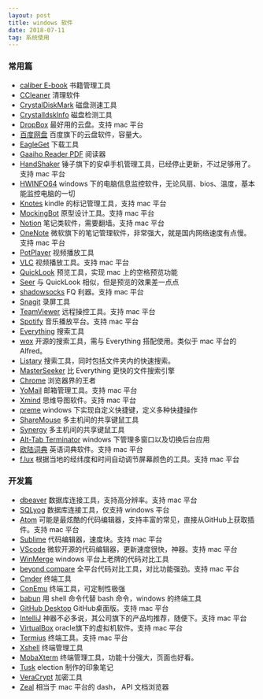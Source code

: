 ```yaml
---
layout: post
title: windows 软件
date: 2018-07-11
tag: 系统使用
---
```


### 常用篇
- [caliber E-book](https://calibre-ebook.com/) 书籍管理工具
- [CCleaner](https://www.ccleaner.com/ccleaner?source=cpc&gclid=CjwKCAjw4avaBRBPEiwA_ZetYiIKbZUyap-8iFgwiv5LphaAHHMrfKQiB82MS7WuzsZ3NolsPzaChRoCOuoQAvD_BwE) 清理软件
- [CrystalDiskMark](https://crystalmark.info/en/software/crystaldiskmark/) 磁盘测速工具
- [CrystalIdskInfo](http://crystalmark.info/en/software/crystaldiskinfo/) 磁盘检测工具
- [DropBox](https://www.dropbox.com/) 最好用的云盘。支持 mac 平台
- [百度网盘](https://pan.baidu.com/disk/home?#/all?path=%2F&vmode=list) 百度旗下的云盘软件，容量大。
- [EagleGet](http://www.eagleget.com/) 下载工具
- [Gaaiho Reader PDF](https://www.gaaiho.com/index.php/en/) 阅读器
- [HandShaker](https://www.smartisan.com/apps/#/handshaker) 锤子旗下的安卓手机管理工具，已经停止更新，不过足够用了。支持 mac 平台
- [HWINFO64](https://www.hwinfo.com/download.php) windows 下的电脑信息监控软件，无论风扇、bios、温度，基本能监控电脑的一切
- [Knotes](http://knotesapp.com/) kindle 的标记管理工具，支持 mac 平台
- [MockingBot](https://modao.cc/?) 原型设计工具。支持 mac 平台
- [Notion](https://www.notion.so/) 笔记类软件，需要翻墙。支持 mac 平台
- [OneNote](https://www.onenote.com/download?omkt=zh-CN) 微软旗下的笔记管理软件，非常强大，就是国内网络速度有点慢。支持 mac 平台
- [PotPlayer](https://potplayer.daum.net/) 视频播放工具
- [VLC](https://www.videolan.org/vlc/index.html) 视频播放工具。支持 mac 平台
- [QuickLook](https://github.com/xupefei/QuickLook) 预览工具，实现 mac 上的空格预览功能
- [Seer](http://www.1218.io/) 与 QuickLook 相似，但是预览的效果差一点点
- [shadowsocks](https://shadowsocks.org/en/download/clients.html) FQ 利器。支持 mac 平台
- [Snagit](https://www.techsmith.com/screen-capture.html) 录屏工具
- [TeamViewer](https://www.teamviewer.com/zhcn/download/windows/) 远程操控工具。支持 mac 平台
- [Spotify](https://www.spotify.com) 音乐播放平台。支持 mac 平台
- [Everything](https://www.voidtools.com/) 搜索工具
- [wox](https://github.com/Wox-launcher/Wox/releases) 开源的搜索工具，需与 Everything 搭配使用。类似于 mac 平台的 Alfred。
- [Listary](http://www.listary.com/) 搜索工具，同时包括文件夹内的快速搜索。
- [MasterSeeker](http://www.master-seeker.com/) 比 Everything 更快的文件搜索引擎
- [Chrome](https://www.google.com/chrome/?brand=CHBD&gclid=CjwKCAjw4avaBRBPEiwA_ZetYtjzrJXoBgvpOjxARXS1jAB20u1LuMdxKCbtSk5s7a_liIVbBmCVlxoCfO4QAvD_BwE&gclsrc=aw.ds&dclid=CLKGs7PHotwCFdSxlgod3t4DOQ) 浏览器界的王者
- [YoMail](http://www.nextechat.com/) 邮箱管理工具。支持 mac 平台
- [Xmind](https://www.xmind.net/) 思维导图软件。支持 mac 平台
- [preme](http://www.premeforwindows.com/) windows 下实现自定义快捷键，定义多种快捷操作
- [ShareMouse](http://www.keyboard-and-mouse-sharing.com/) 多主机间的共享键鼠工具
- [Synergy](https://symless.com/synergy) 多主机间的共享键鼠工具
- [Alt-Tab Terminator](https://www.ntwind.com/software/alttabter.html) windows 下管理多窗口以及切换后台应用
- [欧陆词典](https://www.eudic.net/v4/en/app/eudic) 英语词典软件。支持 mac 平台
- [f.lux](https://justgetflux.com/) 根据当地的经纬度和时间自动调节屏幕颜色的工具。支持 mac 平台

### 开发篇
- [dbeaver](https://dbeaver.io/) 数据库连接工具，支持高分辨率。支持 mac 平台
- [SQLyog](https://www.webyog.com/) 数据库连接工具，仅支持 windows 平台
- [Atom](https://atom.io/) 可能是最炫酷的代码编辑器，支持丰富的常见，直接从GitHub上获取插件。支持 mac 平台
- [Sublime](https://www.sublimetext.com/) 代码编辑器，速度块。支持 mac 平台
- [VScode](https://code.visualstudio.com/) 微软开源的代码编辑器，更新速度很快，神器。支持 mac 平台
- [WinMerge](http://winmerge.org/) windows 平台上老牌的代码对比工具
- [beyond compare](http://www.scootersoftware.com/) 全平台代码对比工具，对比功能强劲。支持 mac 平台
- [Cmder](http://cmder.net/) 终端工具
- [ConEmu](https://conemu.github.io/) 终端工具，可定制性极强
- [babun](http://babun.github.io/) 用 shell 命令代替 bash 命令，windows 的终端工具
- [GitHub Desktop](https://desktop.github.com/) GitHub桌面版。支持 mac 平台
- [IntelliJ](https://www.jetbrains.com/idea/) 神器不必多说，其公司旗下的产品均推荐，随便下。支持 mac 平台
- [VirtualBox](https://www.virtualbox.org/) oracle旗下的虚拟机软件。支持 mac 平台
- [Termius](https://www.termius.com/) 终端工具。支持 mac 平台
- [Xshell](https://www.netsarang.com/products/xsh_overview.html) 终端管理工具
- [MobaXterm](https://mobaxterm.mobatek.net/) 终端管理工具，功能十分强大，页面也好看。
- [Tusk](https://github.com/klauscfhq/tusk) election 制作的印象笔记
- [VeraCrypt](https://archive.codeplex.com/?p=veracrypt) 加密工具
- [Zeal](https://zealdocs.org/) 相当于 mac 平台的 dash， API 文档浏览器
